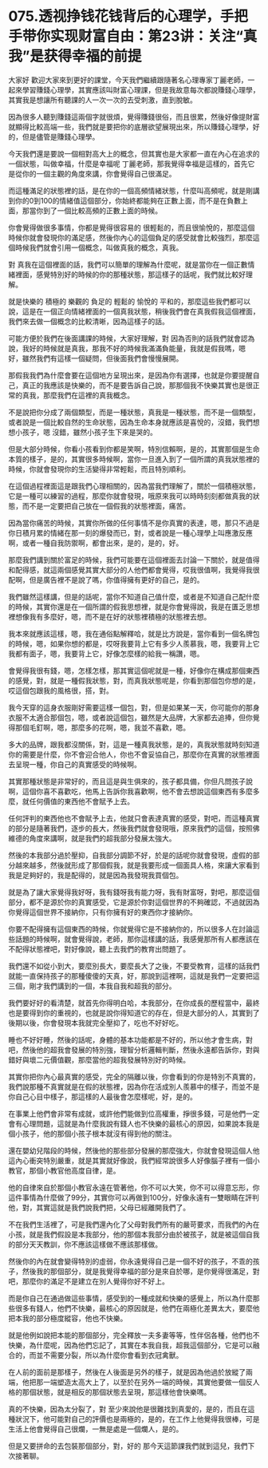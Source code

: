 # 075.透视挣钱花钱背后的心理学，手把手带你实现财富自由：第23讲：关注“真我”是获得幸福的前提

大家好 歡迎大家來到更好的課堂，今天我們繼續跟隨著名心理專家丁麗老師，一起來學習賺錢心理學，其實應該叫財富心理課，但是我故意每次都說賺錢心理學，其實我是想讓所有聽課的人一次一次的去受刺激，直到脫敏。

因為很多人聽到賺錢這兩個字就很煩，覺得賺錢很俗，而且很累，然後好像提財富就顯得比較高端一些，我們就是要把你的底層欲望展現出來，所以賺錢心理學，好的，但是儘管是賺錢心理學。

今天我們還是要說一個相對高大上的概念，但其實也是大家都一直在內心在追求的一個狀態，叫做幸福，什麼是幸福呢 丁麗老師，那我覺得幸福是這樣的，首先它是從你的一個主觀的角度來講，你會覺得自己很滿足。

而這種滿足的狀態裡的話，是在你的一個高頻情緒狀態，什麼叫高頻呢，就是剛講到你的0到100的情緒值這個部分，你始終都能夠在正數上面，而不是在負數上面，那當你到了一個比較高頻的正數上面的時候。

你會覺得做很多事情，你都是覺得很容易的 很輕鬆的，而且很愉悅的，那麼這個時候你就會發現你的滿足感，然後你內心的這個負足的感受就會比較強烈，那麼這個時候我們就會引用一個概念，叫做真我的概念，真我。

對 真我在這個裡面的話，我們可以簡單的理解為什麼呢，就是當你在一個正數情緒裡面，感覺特別好的時候的你的那種狀態，那這樣子的話呢，我們就比較好理解。

就是快樂的 積極的 樂觀的 負足的 輕鬆的 愉悅的 平和的，那麼這些我們都可以說，這是在一個正向情緒裡面的一個真我狀態，稍後我們會在真我假我這個裡面，我們來去做一個概念的比較清晰，因為這樣子的話。

可能方便於我們在後面講課的時候，大家好理解，對 因為否則的話我們就會認為說，我好的時候就是真我，那我不好的時候我滿滿負能量，我就是假我嗎，嗯 好，雖然我們有這樣一個疑問，但後面我們會慢慢展開。

那假我我們為什麼會要在這個地方呈現出來，是因為你有選擇，也就是你要提醒自己，真正的我應該是快樂的，而不是要告訴自己說，那那個我不快樂其實也是很正常的真我，那麼我們在這裡的真我概念。

不是說把你分成了兩個類型，而是一種狀態，真我是一種狀態，而不是一個類型，或者說是一個比較自然的生命狀態，因為生命本身就應該是喜悅的，沒錯，我們想想小孩子，嗯 沒錯，雖然小孩子生下來是哭的。

但是大部分時候，你看小孩看到你都是笑啊，特別信賴啊，是的，其實那個是生命本質的樣子，是的，其實很多時候啊，當你一旦進入到了一個所謂的真我狀態裡的時候，你就會發現你的生活變得非常輕鬆，而且特別順利。

在這個過程裡面這是跟我們心理相關的，因為當我們理解了，關於一個積極狀態，它是一種可以練習的過程，那麼你就會發現，哦原來我可以時時刻刻都做真我的狀態，而不是一定要把自己放在一個假我的狀態裡面，痛苦。

因為當你痛苦的時候，其實你所做的任何事情不是你真實的表達，嗯，那只不過是你日積月累的情緒在那一刻的爆發而已，對，或者說是一種心理學上叫應激反應啊，或者一種自我防禦啊，都會出來，是的，是的，好。

那麼我們講到關於富足的時候，我們可能要在這個裡面去討論一下關於，就是值得和配得感，就這兩個感覺其實大部分的人他們都會覺得，哎我很值啊，我覺得我很配啊，但是廣告裡不是說了嗎，你值得擁有更好的自己，是的。

我們雖然這樣講，但是的話呢，當你不知道自己值什麼，或者是不知道自己配什麼的時候，其實你還是在一個所謂的假我思想裡，就是你會覺得說，我是在匱乏思想裡想像我有多麼好，嗯，而不是在好的狀態裡積極的狀態裡去想。

我本來就應該這樣，嗯，我在通俗點解釋哈，就是比方說是，當你看到一個名牌包的時候，嗯，如果你想的都是，哎呀我要背上它有多少人羨慕我，嗯，我要背上它我都有面子，嗯，我要背上它，好像怎麼樣的給我一稱讚，嗯。

會覺得我很有錢，嗯，怎樣怎樣，那其實這個呢就是一種，好像你在構成那個東西的感覺，對，就是一種假我狀態，對，而真我狀態呢是，你看到那個包你想的是，哎這個包跟我的風格很，搭，對。

我今天穿的這身衣服剛好需要這樣一個包，對，但是如果某一天，你可能你的那身衣服不太適合那個包，嗯，或者說這個包，雖然是大品牌，大家都去追捧，但你覺得那個毛釘啊，嗯，那麼多的花啊，嗯，我並不喜歡，嗯。

多大的品牌，跟我都沒關係，對，這是一種真我狀態，是的，真我狀態就時刻知道你的需要是什麼，你不會迎合他人，你也不會妥協自己，那麼你在真實的狀態裡面去呈現一種，你自己的真實感受的時候啊。

其實那種狀態是非常好的，而且這是與生俱來的，孩子都具備，你但凡問孩子說啊，這個你喜不喜歡吃，他馬上告訴你我喜歡啊，他不會去想說這個東西有多麼多麼，就任何價值的東西他不會賦予上去。

任何評判的東西他也不會賦予上去，他就只會表達真實的感受，對吧，而這種真實的部分是隨著我們，逐步的長大，然後我們就會發現哦，原來我們的這個，按照佛維德的角度來講啊，就是我們的超我部分發展太強大。

然後的本我部分過於壓抑，自我部分調節不好，於是的話呢你就會發現，虛假的部分越來越多，然後就形成了那個假我，就是我要形成一個面具人格，來讓大家看到我是足夠好的，我是配得的，就是因為我發現我買個包。

就是為了讓大家覺得我好呀，我有錢呀我有能力呀，我有財富呀，對吧，那麼這個部分，都不是源於你的真實感受，它是源於你對這個世界的不夠確認，不過就因為你覺得這個世界不接納你，只有你擁有好的東西你才接納你。

你要不配得擁有這個東西的時候，你就覺得它是不接納你的，所以很多人在討論這些話題的時候啊，就會覺得說，老師，那你這樣講的話，我感覺那所有人都應該在不配得狀態裡吧，對好像說，聽上去我們的教育出問題了。

我們還不如從小到大，要麼別長大，要麼長大了之後，不要受教育，這樣的話我們就能一直保持孩子的那種傻傻的天真，好，那說到這裡啊，這就是我們一定要把這三個，剛才我們講到的一個，本我自我和超我的部分。

我們要好好的看清楚，就首先你得明白哈，本我部分，在你成長的歷程當中，最終也是要得到你的重視的，也就是說你得知道它的存在，但是大部分的人，其實到了後期以後，你會發現本我就完全壓抑了，吃也不好好吃。

睡也不好好睡，然後的話呢，身體的基本功能都是不好的，所以他才會生病，對吧，然後他的超我會發展的特別強，理智分析邏輯判斷，然後永遠都告訴你，對與錯好與壞二元價值觀，那麼當他的超我發展特別好的時候。

其實你把你內心最真實的感受，完全的隔離以後，你會看到的你是特別不真實的，我們說那種不真實就是在假的狀態裡，因為你在活成別人羨慕中的樣子，而並不是你自己心目中樣子，那這樣的人最後會怎麼樣呢，好，是的。

在事業上他們會非常有成就，或許他們能做到位高權重，掙很多錢，可是他們一定會有心理問題，這就是為什麼我說有錢人也不快樂的最核心的原因，如果說本我是個小孩子，他的那個小孩子根本就沒有得到他的關注。

還在嬰幼兒階段的時候，然後他的那些部分發展的那麼強大，你就會發現這個人他這內心衝突特別嚴重，就是其實就好像說，我們經常說很多人好像腦子裡有一個小教官，那個小教官他高度自律，是。

他的自律來自於那個小教官永遠在管著他，你不可以大笑，你不可以得意忘形，你這件事情為什麼做了99分，其實你可以再做到100分，好像永遠有一雙眼睛在評判他，對，其實這就是我們說我們把，父母已經離開我們了。

不在我們生活裡了，可是我們還內化了父母對我們所有的嚴苛要求，而我們的內在小孩，就是我們假設是本我部分，他的那個本我部分由於被孩子，就是被這個自我的部分天天教訓，你不應該這樣做不應該那樣做。

然後你的內在就會變得特別的虛弱，你永遠覺得自己是一個不好的孩子，不乖的孩子，然後我的那個部分，就是我覺得幸福的部分是來自於哪，是你覺得很滿足，對吧，那麼你的滿足不是建立在別人覺得你好不好上。

而是你自己在通過做這些事情，感受到的一種成就和快樂的感覺上，所以為什麼那些很多有錢人，他們不快樂，最核心的原因就是，他們在兩極化差異太大，要麼他把本我的部分極度縱容，他也不快樂。

就是他例如說把本能的那個部分，完全釋放一夫多妻等等，性伴侶各種，他們也不快樂，為什麼呢，因為他們忘記了，其實在本我自我，超我這個部分，它是可以融合的，而並不需要分裂，所以為什麼你會看到衣冠禽獸。

在人前的面前是那樣子，然後在人後面是另外的樣子，就是因為他過於放縱了兩端，他把那一端塑造太高大上了，以至於在另外一端的時候，其實他要做一個反人格的那個狀態，就是相反的那個狀態去呈現，那這樣他會快樂嗎。

真的不快樂，因為太分裂了，對 至少來說他是很難找到真愛的，是的，而且在這種狀況下，他可能對自己的評價也是兩極的，是的，在工作上他覺得我很棒，可是生活上他會覺得自己很爛，一無是處是一個爛人，是的。

但是又要拼命的去包裝那個部分，對，好的 那今天這節課我們就到這兒，我們下次接著聊。